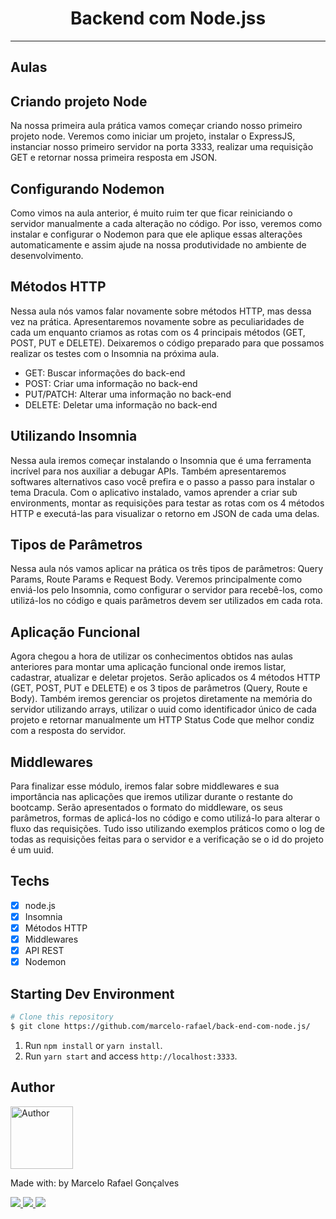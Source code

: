 <h1 align="center">
Backend com Node.jss
</h1>


<hr>


## Aulas

## Criando projeto Node<br />

Na nossa primeira aula prática vamos começar criando nosso primeiro projeto node. Veremos como iniciar um projeto, instalar o ExpressJS, instanciar nosso primeiro servidor na porta 3333, realizar uma requisição GET e retornar nossa primeira resposta em JSON.

## Configurando Nodemon<br />

Como vimos na aula anterior, é muito ruim ter que ficar reiniciando o servidor manualmente a cada alteração no código. Por isso, veremos como instalar e configurar o Nodemon para que ele aplique essas alterações automaticamente e assim ajude na nossa produtividade no ambiente de desenvolvimento.

## Métodos HTTP<br />

Nessa aula nós vamos falar novamente sobre métodos HTTP, mas dessa vez na prática. Apresentaremos novamente sobre as peculiaridades de cada um enquanto criamos as rotas com os 4 principais métodos (GET, POST, PUT e DELETE). Deixaremos o código preparado para que possamos realizar os testes com o Insomnia na próxima aula.


 * GET: Buscar informações do back-end
 * POST: Criar uma informação no back-end
 * PUT/PATCH: Alterar uma informação no back-end
 * DELETE: Deletar uma informação no back-end

 ## Utilizando Insomnia<br />

 Nessa aula iremos começar instalando o Insomnia que é uma ferramenta incrível para nos auxiliar a debugar APIs. Também apresentaremos softwares alternativos caso você prefira e o passo a passo para instalar o tema Dracula. Com o aplicativo instalado, vamos aprender a criar sub environments, montar as requisições para testar as rotas com os 4 métodos HTTP e executá-las para visualizar o retorno em JSON de cada uma delas.
 
 ## Tipos de Parâmetros<br />

 Nessa aula nós vamos aplicar na prática os três tipos de parâmetros: Query Params, Route Params e Request Body. Veremos principalmente como enviá-los pelo Insomnia, como configurar o servidor para recebê-los, como utilizá-los no código e quais parâmetros devem ser utilizados em cada rota.

 ## Aplicação Funcional<br />

 Agora chegou a hora de utilizar os conhecimentos obtidos nas aulas anteriores para montar uma aplicação funcional onde iremos listar, cadastrar, atualizar e deletar projetos. Serão aplicados os 4 métodos HTTP (GET, POST, PUT e DELETE) e os 3 tipos de parâmetros (Query, Route e Body). Também iremos gerenciar os projetos diretamente na memória do servidor utilizando arrays, utilizar o uuid como identificador único de cada projeto e retornar manualmente um HTTP Status Code que melhor condiz com a resposta do servidor.

## Middlewares<br />

 Para finalizar esse módulo, iremos falar sobre middlewares e sua importância nas aplicações que iremos utilizar durante o restante do bootcamp. Serão apresentados o formato do middleware, os seus parâmetros, formas de aplicá-los no código e como utilizá-lo para alterar o fluxo das requisições. Tudo isso utilizando exemplos práticos como o log de todas as requisições feitas para o servidor e a verificação se o id do projeto é um uuid.


## Techs

- [x] node.js
- [x] Insomnia
- [x] Métodos HTTP
- [x] Middlewares
- [x] API REST
- [x] Nodemon

## Starting Dev Environment

```bash
# Clone this repository
$ git clone https://github.com/marcelo-rafael/back-end-com-node.js/
```

1. Run `npm install` or `yarn install`.<br />
2. Run `yarn start` and access `http://localhost:3333`.<br />

## Author

<img  border-radius="50px" src="https://avatars0.githubusercontent.com/u/29902777?s=460&u=61d43667f33a45eb000a2af216e4abeb2d4a6717&v=4" width="100px" alt="Author"/>

Made with: by Marcelo Rafael Gonçalves

<p>
  <a
    href="https://web.whatsapp.com/send?phone=+5511950330322" 
    alt="WhatsApp"
    target="blank"
  >
    <img src="https://img.shields.io/badge/-WhatsApp-4CA143?style=flat&logo=WhatsApp&logoColor=white" />
  </a>
  <a
    href="mailto:marcelo.rafael.goncalves@gmail.com" 
    alt="Gmail"
    target="blank"
  >
    <img src="https://img.shields.io/badge/-Gmail-red?style=flat&logo=Gmaill&logoColor=white" />
    
  </a>
  <a
    href="https://www.linkedin.com/in/marcelo-rafael-gonçalves/" 
    alt="LinkedIn"
    target="blank"
  >
    <img src="https://img.shields.io/badge/-LinkedIn-blue?style=flat&logo=Linkedin&logoColor=white" />
  </a>
</p>
